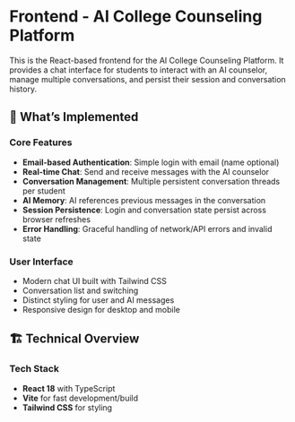# Frontend - AI College Counseling Platform

This is the React-based frontend for the AI College Counseling Platform. It provides a chat interface for students to interact with an AI counselor, manage multiple conversations, and persist their session and conversation history.

## 🚀 What’s Implemented

### Core Features

- **Email-based Authentication**: Simple login with email (name optional)
- **Real-time Chat**: Send and receive messages with the AI counselor
- **Conversation Management**: Multiple persistent conversation threads per student
- **AI Memory**: AI references previous messages in the conversation
- **Session Persistence**: Login and conversation state persist across browser refreshes
- **Error Handling**: Graceful handling of network/API errors and invalid state

### User Interface

- Modern chat UI built with Tailwind CSS
- Conversation list and switching
- Distinct styling for user and AI messages
- Responsive design for desktop and mobile

## 🏗️ Technical Overview

### Tech Stack

- **React 18** with TypeScript
- **Vite** for fast development/build
- **Tailwind CSS** for styling
